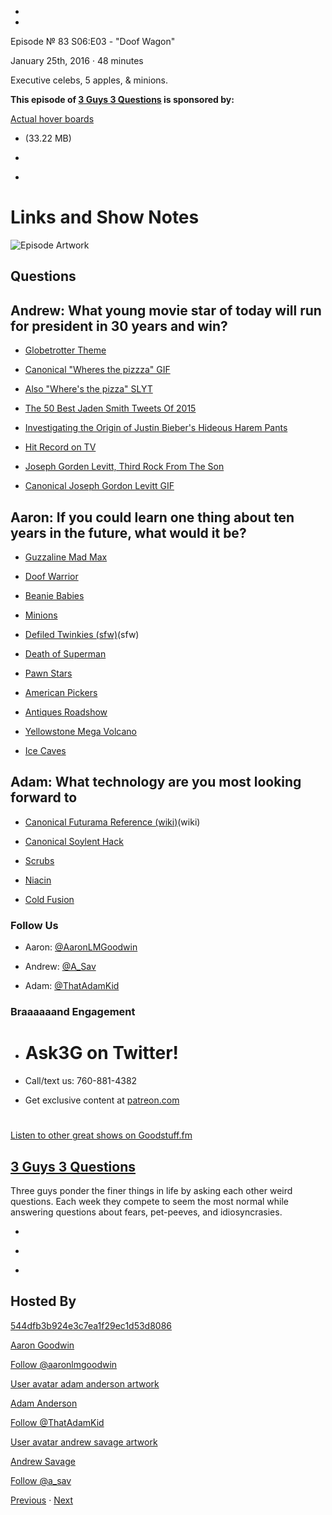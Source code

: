 -

-

Episode № 83 S06:E03 - "Doof Wagon"

January 25th, 2016 · 48 minutes

Executive celebs, 5 apples, & minions.

**This episode of [3 Guys 3 Questions](/3g3q) is sponsored by:**

[Actual hover boards](https://youtu.be/TkyLnWm1iCs)

- [](http://podcasts-1.feedpress.co/13789/3G3Q%20-%20S06E03.mp3)(33.22 MB)

- [](http://twitter.com/intent/tweet?text=3%20Guys%203%20Questions%20%E2%84%96%2083%20on%20@goodstuff_fm%20-%20http://goodstuff.fm/3g3q/83)

- [](http://www.facebook.com/sharer/sharer.php?u=http://goodstuff.fm/3g3q/83)

# Links and Show Notes

![Episode Artwork](http://l.gdwn.co/14dST.jpg)

## Questions

## Andrew: What young movie star of today will run for president in 30 years and win?

- [Globetrotter Theme](https://youtu.be/zq79iVVwJ1A)

- [Canonical "Wheres the pizzza" GIF](http://i.giphy.com/SIWupDJXu5mLK.gif)

- [Also "Where's the pizza" SLYT](https://youtu.be/D-KbO4vt0po)

- [The 50 Best Jaden Smith Tweets Of 2015](http://www.buzzfeed.com/kevinsmith/whats-the-definition-of-light)

- [Investigating the Origin of Justin Bieber's Hideous Harem Pants](http://www.vanityfair.com/hollywood/2012/11/justin-bieber-hideous-harem-pants-american-music-awards)

- [Hit Record on TV](https://en.wikipedia.org/wiki/HitRecord_on_TV)

- [Joseph Gorden Levitt, Third Rock From The Son](http://bit.ly/1QrqCoU)

- [Canonical Joseph Gordon Levitt GIF](http://giphy.com/gifs/joseph-gordon-levitt-jgl-angels-in-the-outfield-xh0Ovsw4KiSys)

## Aaron: If you could learn one thing about ten years in the future, what would it be?

- [Guzzaline Mad Max](http://saltypopcorn.com.au/mad-max-fury-road/)

- [Doof Warrior](http://madmax.wikia.com/wiki/Coma-Doof_Warrior)

- [Beanie Babies](https://en.wikipedia.org/wiki/Beanie_Babies)

- [Minions](http://www.minionsmovie.com/minions.html)

- [Defiled Twinkies (sfw)](http://l.gdwn.co/19d1s.jpg)(sfw)

- [Death of Superman](https://en.wikipedia.org/wiki/The_Death_of_Superman)

- [Pawn Stars](http://gspawn.com/)

- [American Pickers](http://www.antiquearchaeology.com/)

- [Antiques Roadshow](http://www.pbs.org/wgbh/roadshow/)

- [Yellowstone Mega Volcano](https://en.wikipedia.org/wiki/Yellowstone_Caldera)

- [Ice Caves](http://www.tripadvisor.com/Attraction_Review-g35600-d1550712-Reviews-Shoshone_Indian_Ice_Caves-Shoshone_Idaho.html)

## Adam: What technology are you most looking forward to

- [Canonical Futurama Reference (wiki)](http://theinfosphere.org/Bachelor_Chow)(wiki)

- [Canonical Soylent Hack](https://diy.soylent.com/recipes/basic-complete-soylent-bachelor-chow)

- [Scrubs](http://www.uniformadvantage.com/)

- [Niacin](http://www.webmd.com/vitamins-and-supplements/lifestyle-guide-11/supplement-guide-niacin)

- [Cold Fusion](https://en.wikipedia.org/wiki/Cold_fusion)

### Follow Us

- Aaron: [@AaronLMGoodwin](http://twitter.com/aaronlmgoodwin)

- Andrew: [@A_Sav](http://twitter.com/a_sav)

- Adam: [@ThatAdamKid](http://twitter.com/thatadamkid)

### Braaaaaand Engagement

- # Ask3G on Twitter!

- Call/text us: 760-881-4382

- Get exclusive content at [patreon.com](http://www.patreon.com/3g3q)

#

[Listen to other great shows on Goodstuff.fm](http://www.goodstuff.fm)

## [3 Guys 3 Questions](/3g3q)

Three guys ponder the finer things in life by asking each other weird questions. Each week they compete to seem the most normal while answering questions about fears, pet-peeves, and idiosyncrasies.

- [](https://itunes.apple.com/us/podcast/3-guys-3-questions/id914129482)

- [](http://feed.3g3q.co/)

- [](mailto:3guys3questions@gmail.com?cc=sponsorship%40goodstuff.fm&subject=%5BGoodStuff%20FM%5D%20Sponsorship%20Inquiry%20for%203%20Guys%203%20Questions)

## Hosted By

[544dfb3b924e3c7ea1f29ec1d53d8086](/people/aaron-goodwin)[](http://gravatar.com/avatar/544dfb3b924e3c7ea1f29ec1d53d8086.png?s=300&r=pg)

[Aaron Goodwin](/people/aaron-goodwin)

[Follow @aaronlmgoodwin](https://twitter.com/aaronlmgoodwin)

[User avatar adam anderson artwork](/people/adam-anderson)[](https://goodstuffs3.s3.amazonaws.com/uploads/user/avatar/89/user_avatar_adam-anderson_artwork.png)

[Adam Anderson](/people/adam-anderson)

[Follow @ThatAdamKid](https://twitter.com/ThatAdamKid)

[User avatar andrew savage artwork](/people/andrew-savage)[](https://goodstuffs3.s3.amazonaws.com/uploads/user/avatar/95/user_avatar_andrew-savage_artwork.png)

[Andrew Savage](/people/andrew-savage)

[Follow @a_sav](https://twitter.com/a_sav)

[Previous](/3g3q/82) · [Next](/3g3q/84)
